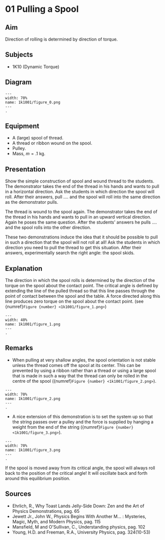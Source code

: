 # 01 Pulling a Spool
    
## Aim   
 Direction of rolling is determined by direction of torque.    
  
## Subjects   
* 1K10 (Dynamic Torque)   

## Diagram
   
```{figure} figures/figure_0.png  
---  
width: 70%  
name: 1k1001/figure_0.png  
--- 
.
``` 

## Equipment    
- A (large) spool of thread.
- A thread or ribbon wound on the spool.
- Pulley.
- Mass, $m=.1 \mathrm{~kg}$.

## Presentation   
Show the simple construction of spool and wound thread to the students. The demonstrator takes the end of the thread in his hands and wants to pull in a horizontal direction. Ask the students in which direction the spool will roll. After their answers, pull .... and the spool will roll into the same direction as the demonstrator pulls.

The thread is wound to the spool again. The demonstrator takes the end of the thread in his hands and wants to pull in an upward vertical direction. Again he poses the same question. After the students' answers he pulls .... and the spool rolls into the other direction.

These two demonstrations induce the idea that it should be possible to pull in such a direction that the spool will not roll at all! Ask the students in which direction you need to pull the thread to get this situation. After their answers, experimentally search the right angle: the spool skids.
   
  
## Explanation   
The direction in which the spool rolls is determined by the direction of the torque on the spool about the contact point. The critical angle is defined by extending the line of the pulled thread so that this line passes through the point of contact between the spool and the table. A force directed along this line produces zero torque on the spool about the contact point. (see {numref}`Figure {number} <1k1001/figure_1.png>`)

```{figure} figures/figure_1.png  
---  
width: 40%  
name: 1k1001/figure_1.png  
---
.
```
  
## Remarks
- When pulling at very shallow angles, the spool orientation is not stable unless the thread comes off the spool at its center. This can be prevented by using a ribbon rather than a thread or using a large spool that is made in such a way that the thread can only be rolled in the centre of the spool ({numref}`Figure {number} <1k1001/figure_2.png>`).

```{figure} figures/figure_2.png  
---  
width: 70%  
name: 1k1001/figure_2.png  
---
.
``` 
 
- A nice extension of this demonstration is to set the system up so that the string passes over a pulley and the force is supplied by hanging a weight from the end of the string ({numref}`Figure {number} <1k1001/figure_3.png>`). 

```{figure} figures/figure_3.png  
---  
width: 70%  
name: 1k1001/figure_3.png  
---   
.
``` 

If the spool is moved away from its critical angle, the spool will always roll back to the position of the critical angle! It will oscillate back and forth around this equilibrium position.
   
  
## Sources
 *  Ehrlich, R., Why Toast Lands Jelly-Side Down: Zen and the Art of Physics Demonstrations, pag. 65 
 *  Jewett Jr., John W., Physics Begins With Another M... : Mysteries, Magic, Myth, and Modern Physics, pag. 115 
 *  Mansfield, M and O'Sullivan, C., Understanding physics, pag. 102 
 *  Young, H.D. and Freeman, R.A., University Physics, pag. 324(10-53)
  